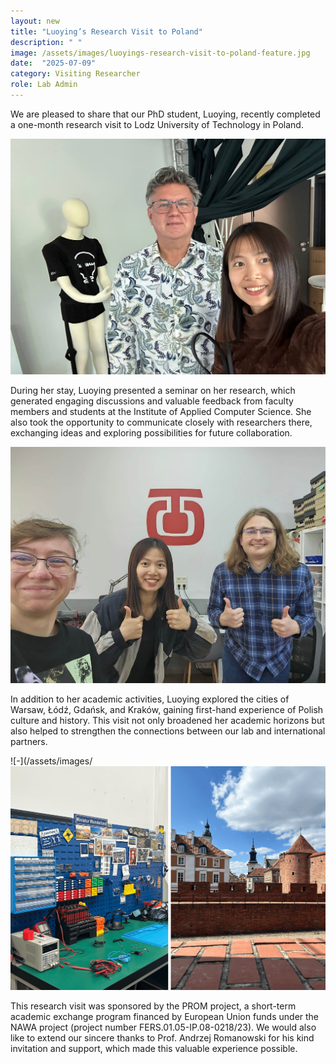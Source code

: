 ```yaml
---
layout: new
title: "Luoying’s Research Visit to Poland"
description: " "
image: /assets/images/luoyings-research-visit-to-poland-feature.jpg
date:  "2025-07-09"
category: Visiting Researcher
role: Lab Admin
---
```

We are pleased to share that our PhD student, Luoying, recently completed a one-month research visit to Lodz University of Technology in Poland.

![-](/assets/images/luoying-visit-01.jpg "-")

During her stay, Luoying presented a seminar on her research, which generated engaging discussions and valuable feedback from faculty members and students at the Institute of Applied Computer Science. She also took the opportunity to communicate closely with researchers there, exchanging ideas and exploring possibilities for future collaboration.

![-](/assets/images/luoying-visit-02.jpg "-")

In addition to her academic activities, Luoying explored the cities of Warsaw, Łódź, Gdańsk, and Kraków, gaining first-hand experience of Polish culture and history. This visit not only broadened her academic horizons but also helped to strengthen the connections between our lab and international partners.

![-](/assets/images/![-](/assets/images/luoying-visit-04.png "-")

This research visit was sponsored by the PROM project, a short-term academic exchange program financed by European Union funds under the NAWA project (project number FERS.01.05-IP.08-0218/23). We would also like to extend our sincere thanks to Prof. Andrzej Romanowski for his kind invitation and support, which made this valuable experience possible.
